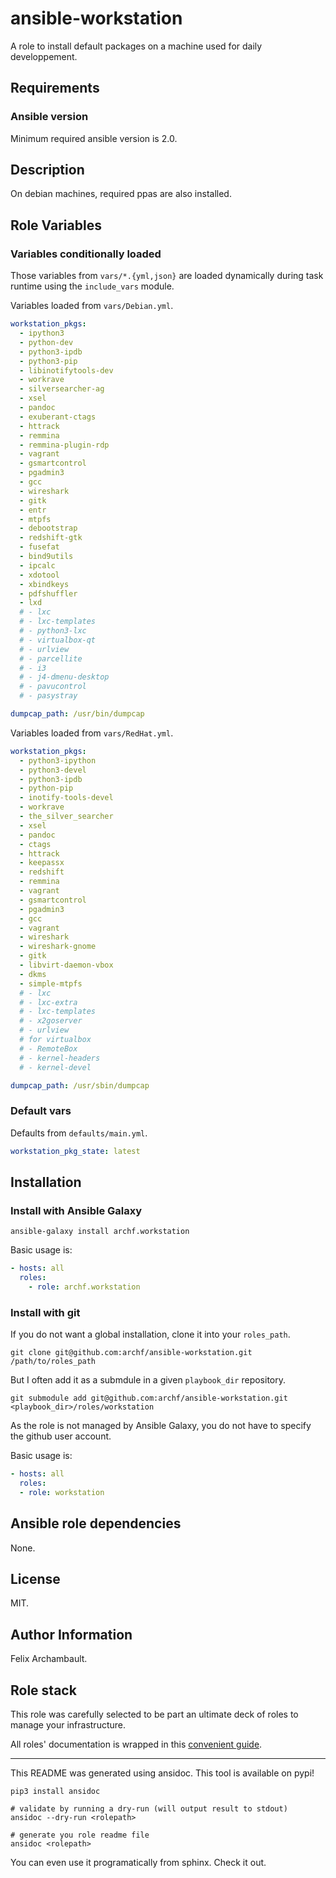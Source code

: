 # ansible-workstation

A role to install default packages on a machine used for daily developpement.

## Requirements

### Ansible version

Minimum required ansible version is 2.0.

## Description

On debian machines, required ppas are also installed.


## Role Variables

### Variables conditionally loaded

Those variables from `vars/*.{yml,json}` are loaded dynamically during task
runtime using the `include_vars` module.

Variables loaded from `vars/Debian.yml`.

```yaml
workstation_pkgs:
  - ipython3
  - python-dev
  - python3-ipdb
  - python3-pip
  - libinotifytools-dev
  - workrave
  - silversearcher-ag
  - xsel
  - pandoc
  - exuberant-ctags
  - httrack
  - remmina
  - remmina-plugin-rdp
  - vagrant
  - gsmartcontrol
  - pgadmin3
  - gcc
  - wireshark
  - gitk
  - entr
  - mtpfs
  - debootstrap
  - redshift-gtk
  - fusefat
  - bind9utils
  - ipcalc
  - xdotool
  - xbindkeys
  - pdfshuffler
  - lxd
  # - lxc
  # - lxc-templates
  # - python3-lxc
  # - virtualbox-qt
  # - urlview
  # - parcellite
  # - i3
  # - j4-dmenu-desktop
  # - pavucontrol
  # - pasystray

dumpcap_path: /usr/bin/dumpcap

```

Variables loaded from `vars/RedHat.yml`.

```yaml
workstation_pkgs:
  - python3-ipython
  - python3-devel
  - python3-ipdb
  - python-pip
  - inotify-tools-devel
  - workrave
  - the_silver_searcher
  - xsel
  - pandoc
  - ctags
  - httrack
  - keepassx
  - redshift
  - remmina
  - vagrant
  - gsmartcontrol
  - pgadmin3
  - gcc
  - vagrant
  - wireshark
  - wireshark-gnome
  - gitk
  - libvirt-daemon-vbox
  - dkms
  - simple-mtpfs
  # - lxc
  # - lxc-extra
  # - lxc-templates
  # - x2goserver
  # - urlview
  # for virtualbox
  # - RemoteBox
  # - kernel-headers
  # - kernel-devel

dumpcap_path: /usr/sbin/dumpcap

```

### Default vars

Defaults from `defaults/main.yml`.

```yaml
workstation_pkg_state: latest

```


## Installation

### Install with Ansible Galaxy

```shell
ansible-galaxy install archf.workstation
```

Basic usage is:

```yaml
- hosts: all
  roles:
    - role: archf.workstation
```

### Install with git

If you do not want a global installation, clone it into your `roles_path`.

```shell
git clone git@github.com:archf/ansible-workstation.git /path/to/roles_path
```

But I often add it as a submdule in a given `playbook_dir` repository.

```shell
git submodule add git@github.com:archf/ansible-workstation.git <playbook_dir>/roles/workstation
```

As the role is not managed by Ansible Galaxy, you do not have to specify the
github user account.

Basic usage is:

```yaml
- hosts: all
  roles:
  - role: workstation
```

## Ansible role dependencies

None.

## License

MIT.

## Author Information

Felix Archambault.

## Role stack

This role was carefully selected to be part an ultimate deck of roles to manage
your infrastructure.

All roles' documentation is wrapped in this [convenient guide](http://127.0.0.1:8000/).


---
This README was generated using ansidoc. This tool is available on pypi!

```shell
pip3 install ansidoc

# validate by running a dry-run (will output result to stdout)
ansidoc --dry-run <rolepath>

# generate you role readme file
ansidoc <rolepath>
```

You can even use it programatically from sphinx. Check it out.